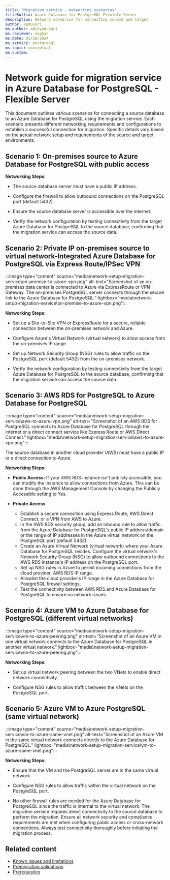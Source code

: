 ```yaml
---
title: "Migration service - networking scenarios"
titleSuffix: Azure Database for PostgreSQL Flexible Server
description: Network scenarios for connecting source and target
author: apduvuri
ms.author: adityaduvuri
ms.reviewer: maghan
ms.date: 01/18/2024
ms.service: postgresql
ms.topic: conceptual
ms.custom:
---
```


# Network guide for migration service in Azure Database for PostgreSQL - Flexible Server

This document outlines various scenarios for connecting a source database to an Azure Database for PostgreSQL using the migration service. Each scenario presents different networking requirements and configurations to establish a successful connection for migration. Specific details vary based on the actual network setup and requirements of the source and target environments.

## Scenario 1: On-premises source to Azure Database for PostgreSQL with public access

**Networking Steps:**

- The source database server must have a public IP address.

- Configure the firewall to allow outbound connections on the PostgreSQL port (default 5432).

- Ensure the source database server is accessible over the internet.

- Verify the network configuration by testing connectivity from the target Azure Database for PostgreSQL to the source database, confirming that the migration service can access the source data.

## Scenario 2: Private IP on-premises source to virtual network-Integrated Azure Database for PostgreSQL via Express Route/IPSec VPN

:::image type="content" source="media\network-setup-migration-service\on-premise-to-azure-vpn.png" alt-text="Screenshot of an on-premises data center is connected to Azure via ExpressRoute or VPN Gateway. The on-premises PostgreSQL server connects through the secure link to the Azure Database for PostgreSQL." lightbox="media\network-setup-migration-service\on-premise-to-azure-vpn.png":::

**Networking Steps:**

- Set up a Site-to-Site VPN or ExpressRoute for a secure, reliable connection between the on-premises network and Azure.

- Configure Azure's Virtual Network (virtual network) to allow access from the on-premises IP range.

- Set up Network Security Group (NSG) rules to allow traffic on the PostgreSQL port (default 5432) from the on-premises network.

- Verify the network configuration by testing connectivity from the target Azure Database for PostgreSQL to the source database, confirming that the migration service can access the source data.

## Scenario 3: AWS RDS for PostgreSQL to Azure Database for PostgreSQL

:::image type="content" source="media\network-setup-migration-service\aws-to-azure-vpn.png" alt-text="Screenshot of an AWS RDS for PostgreSQL connects to Azure Database for PostgreSQL through the internet or a direct connect service like Express Route or AWS Direct Connect." lightbox="media\network-setup-migration-service\aws-to-azure-vpn.png":::

The source database in another cloud provider (AWS) must have a public IP or a direct connection to Azure.

**Networking Steps:**

- **Public Access:** If your AWS RDS instance isn't publicly accessible, you can modify the instance to allow connections from Azure. This can be done through the AWS Management Console by changing the Publicly Accessible setting to Yes.

- **Private Access**
    - Establish a secure connection using Express Route, AWS Direct Connect, or a VPN from AWS to Azure.
    - In the AWS RDS security group, add an inbound rule to allow traffic from the Azure Database for PostgreSQL's public IP address/domain or the range of IP addresses in the Azure virtual network on the PostgreSQL port (default 5432).
    - Create an Azure Virtual Network (virtual network) where your Azure Database for PostgreSQL resides. Configure the virtual network's Network Security Group (NSG) to allow outbound connections to the AWS RDS instance's IP address on the PostgreSQL port.
    - Set up NSG rules in Azure to permit incoming connections from the cloud provider, AWS RDS IP range.
    - Allowlist the cloud provider's IP range in the Azure Database for PostgreSQL firewall settings.
    - Test the connectivity between AWS RDS and Azure Database for PostgreSQL to ensure no network issues.

## Scenario 4: Azure VM to Azure Database for PostgreSQL (different virtual networks)

:::image type="content" source="media\network-setup-migration-service\vm-to-azure-peering.png" alt-text="Screenshot of an Azure VM in one virtual network connects to the Azure Database for PostgreSQL in another virtual network." lightbox="media\network-setup-migration-service\vm-to-azure-peering.png":::

**Networking Steps:**

- Set up virtual network peering between the two VNets to enable direct network connectivity.

- Configure NSG rules to allow traffic between the VNets on the PostgreSQL port.

## Scenario 5: Azure VM to Azure PostgreSQL (same virtual network)

:::image type="content" source="media\network-setup-migration-service\vm-to-azure-same-vnet.png" alt-text="Screenshot of an Azure VM in the same virtual network connects directly to the Azure Database for PostgreSQL." lightbox="media\network-setup-migration-service\vm-to-azure-same-vnet.png":::

**Networking Steps:**

- Ensure that the VM and the PostgreSQL server are in the same virtual network.

- Configure NSG rules to allow traffic within the virtual network on the PostgreSQL port.

- No other firewall rules are needed for the Azure Database for PostgreSQL since the traffic is internal to the virtual network.
The migration service requires direct connectivity to the source database to perform the migration. Ensure all network security and compliance requirements are met when configuring public access or cross-network connections. Always test connectivity thoroughly before initiating the migration process.

## Related content

- [Known issues and limitations](known-issues-migration-service.md)
- [Premigration validations](premigration-migration-service.md)
- [Prerequisites](prerequisites-migration-service.md)